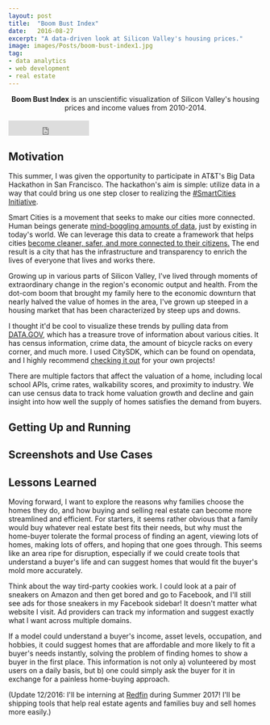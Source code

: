 ```yaml
---
layout: post
title:  "Boom Bust Index"
date:   2016-08-27
excerpt: "A data-driven look at Silicon Valley's housing prices."
image: images/Posts/boom-bust-index1.jpg
tag:
- data analytics
- web development
- real estate
---
```


<center><b>Boom Bust Index</b> is an unscientific visualization of Silicon Valley's housing prices and income values from 2010-2014.</center><br>

<iframe src="https://ghbtns.com/github-btn.html?user=gargium&repo=ATT-Big-Data-Challenge&type=star&count=true&size=large" frameborder="0" scrolling="0" width="160px" height="30px"></iframe>    

## Motivation
This summer, I was given the opportunity to participate in AT&T's Big Data Hackathon in San Francisco. The hackathon's aim is simple: utilize data in a way that could bring us one step closer to realizing the [#SmartCities Initiative](http://about.att.com/sites/internet-of-things/smart_cities). 

Smart Cities is a movement that seeks to make our cities more connected. Human beings generate [mind-boggling amounts of data](http://www.vcloudnews.com/every-day-big-data-statistics-2-5-quintillion-bytes-of-data-created-daily/), just by existing in today's world. We can leverage this data to create a framework that helps cities [become cleaner, safer, and more connected to their citizens.](http://about.att.com/sites/internet-of-things/smart_cities) The end result is a city that has the infrastructure and transparency to enrich the lives of everyone that lives and works there. 

Growing up in various parts of Silicon Valley, I've lived through moments of extraordinary change in the region's economic output and health. From the dot-com boom that brought my family here to the economic downturn that nearly halved the value of homes in the area, I've grown up steeped in a housing market that has been characterized by steep ups and downs. 

I thought it'd be cool to visualize these trends by pulling data from [DATA.GOV](https://www.data.gov), which has a treasure trove of information about various cities. It has census information, crime data, the amount of bicycle racks on every corner, and much  more. I used CitySDK, which can be found on opendata, and I highly recommend [checking it out](https://uscensusbureau.github.io/citysdk/) for your own projects! 

There are multiple factors that affect the valuation of a home, including local school APIs, crime rates, walkability scores, and proximity to industry. We can use census data to track home valuation growth and decline and gain insight into how well the supply of homes satisfies the demand from buyers. 

## Getting Up and Running


## Screenshots and Use Cases






## Lessons Learned
Moving forward, I want to explore the reasons why families choose the homes they do, and how buying and selling real estate can become more streamlined and efficient. For starters, it seems rather obvious that a family would buy whatever real estate best fits their needs, but why must the home-buyer tolerate the formal process of finding an agent, viewing lots of homes, making lots of offers, and hoping that one goes through. This seems like an area ripe for disruption, especially if we could create tools that understand a buyer's life and can suggest homes that would fit the buyer's mold more accurately. 

Think about the way tird-party cookies work. I could look at a pair of sneakers on Amazon and then get bored and go to Facebook, and I'll still see ads for those sneakers in my Facebook sidebar! It doesn't matter what website I visit. Ad providers can track my information and suggest exactly what I want across multiple domains. 

If a model could understand a buyer's income, asset levels, occupation, and hobbies, it could suggest homes that are affordable and more likely to fit a buyer's needs instantly, solving the problem of finding homes to show a buyer in the first place. This information is not only a) volunteered by most users on a daily basis, but b) one could simply ask the buyer for it in exchange for a painless home-buying approach. 


(Update 12/2016: I'll be interning at [Redfin](https://www.redfin.com) during Summer 2017! I'll be shipping tools that help real estate agents and families buy and sell homes more easily.)

